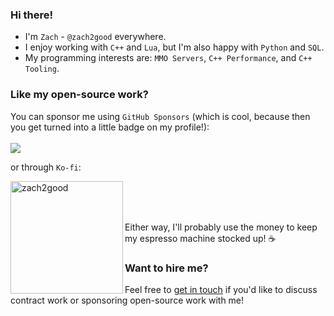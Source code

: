 ### Hi there!

- I'm `Zach` - `@zach2good` everywhere.
- I enjoy working with `C++` and `Lua`, but I'm also happy with `Python` and `SQL`.
- My programming interests are: `MMO Servers`, `C++ Performance`, and `C++ Tooling`.

### Like my open-source work?

You can sponsor me using `GitHub Sponsors` (which is cool, because then you get turned into a little badge on my profile!):</br></br>
[![](https://img.shields.io/static/v1?label=Sponsor&message=%E2%9D%A4&logo=GitHub&color=%23fe8e86)](https://github.com/sponsors/zach2good)

or through `Ko-fi`:
<p><a href="https://ko-fi.com/zach2good"> <img align="left" src="https://cdn.ko-fi.com/cdn/kofi3.png?v=3" width="180" alt="zach2good" /></a></p></br></br></br>

Either way, I'll probably use the money to keep my espresso machine stocked up! ☕ 

### Want to hire me?

Feel free to [get in touch](https://zachtoogood.com/) if you'd like to discuss contract work or sponsoring open-source work with me!
